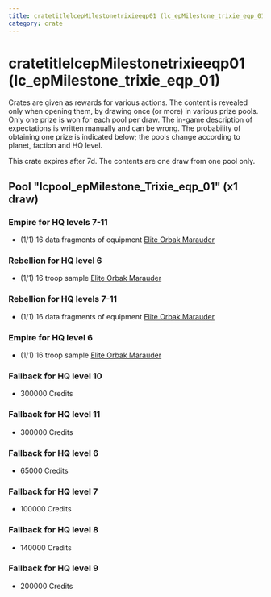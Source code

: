 ```yaml
---
title: cratetitlelcepMilestonetrixieeqp01 (lc_epMilestone_trixie_eqp_01)
category: crate
---
```


# cratetitlelcepMilestonetrixieeqp01 (lc_epMilestone_trixie_eqp_01)

Crates are given as rewards for various actions. The content is revealed only when opening them, by drawing once (or more) in various prize pools. Only one prize is won for each pool per draw. The in-game description of expectations is written manually and can be wrong. The probability of obtaining one prize is indicated below; the pools change according to planet, faction and HQ level.

This crate expires after 7d. The contents are one draw from one pool only.

## Pool "lcpool_epMilestone_Trixie_eqp_01" (x1 draw)

### Empire for HQ levels 7-11

  * (1/1) 16 data fragments of equipment [Elite Orbak Marauder](eqpEmpireBetaTroop)

### Rebellion for HQ level 6

  * (1/1) 16 troop sample [Elite Orbak Marauder](RebelBetaTroopSample)

### Rebellion for HQ levels 7-11

  * (1/1) 16 data fragments of equipment [Elite Orbak Marauder](eqpRebelBetaTroop)

### Empire for HQ level 6

  * (1/1) 16 troop sample [Elite Orbak Marauder](EmpireBetaTroopSample)

### Fallback for HQ level 10

  * 300000 Credits

### Fallback for HQ level 11

  * 300000 Credits

### Fallback for HQ level 6

  * 65000 Credits

### Fallback for HQ level 7

  * 100000 Credits

### Fallback for HQ level 8

  * 140000 Credits

### Fallback for HQ level 9

  * 200000 Credits